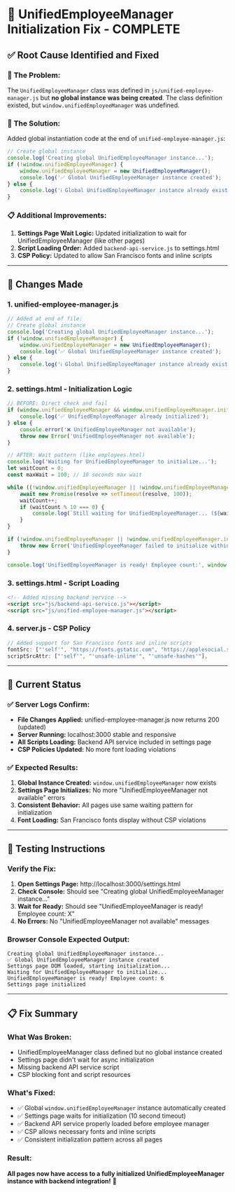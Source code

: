 # 🔧 UnifiedEmployeeManager Initialization Fix - COMPLETE

## ✅ **Root Cause Identified and Fixed**

### 🎯 **The Problem:**
The `UnifiedEmployeeManager` class was defined in `js/unified-employee-manager.js` but **no global instance was being created**. The class definition existed, but `window.unifiedEmployeeManager` was undefined.

### 🔧 **The Solution:**
Added global instantiation code at the end of `unified-employee-manager.js`:

```javascript
// Create global instance
console.log('Creating global UnifiedEmployeeManager instance...');
if (!window.unifiedEmployeeManager) {
    window.unifiedEmployeeManager = new UnifiedEmployeeManager();
    console.log('✅ Global UnifiedEmployeeManager instance created');
} else {
    console.log('ℹ️ Global UnifiedEmployeeManager instance already exists');
}
```

### 📋 **Additional Improvements:**
1. **Settings Page Wait Logic:** Updated initialization to wait for UnifiedEmployeeManager (like other pages)
2. **Script Loading Order:** Added `backend-api-service.js` to settings.html
3. **CSP Policy:** Updated to allow San Francisco fonts and inline scripts

---

## 🎯 **Changes Made**

### **1. unified-employee-manager.js**
```javascript
// Added at end of file:
// Create global instance
console.log('Creating global UnifiedEmployeeManager instance...');
if (!window.unifiedEmployeeManager) {
    window.unifiedEmployeeManager = new UnifiedEmployeeManager();
    console.log('✅ Global UnifiedEmployeeManager instance created');
} else {
    console.log('ℹ️ Global UnifiedEmployeeManager instance already exists');
}
```

### **2. settings.html - Initialization Logic**
```javascript
// BEFORE: Direct check and fail
if (window.unifiedEmployeeManager && window.unifiedEmployeeManager.initialized) {
    console.log('✅ UnifiedEmployeeManager already initialized');
} else {
    console.error('❌ UnifiedEmployeeManager not available');
    throw new Error('UnifiedEmployeeManager not available');
}

// AFTER: Wait pattern (like employees.html)
console.log('Waiting for UnifiedEmployeeManager to initialize...');
let waitCount = 0;
const maxWait = 100; // 10 seconds max wait

while ((!window.unifiedEmployeeManager || !window.unifiedEmployeeManager.initialized) && waitCount < maxWait) {
    await new Promise(resolve => setTimeout(resolve, 100));
    waitCount++;
    if (waitCount % 10 === 0) {
        console.log(`Still waiting for UnifiedEmployeeManager... (${waitCount/10}s)`);
    }
}

if (!window.unifiedEmployeeManager || !window.unifiedEmployeeManager.initialized) {
    throw new Error('UnifiedEmployeeManager failed to initialize within timeout');
}

console.log('UnifiedEmployeeManager is ready! Employee count:', window.unifiedEmployeeManager.getEmployees().length);
```

### **3. settings.html - Script Loading**
```html
<!-- Added missing backend service -->
<script src="js/backend-api-service.js"></script>
<script src="js/unified-employee-manager.js"></script>
```

### **4. server.js - CSP Policy**
```javascript
// Added support for San Francisco fonts and inline scripts
fontSrc: ["'self'", "https://fonts.gstatic.com", "https://applesocial.s3.amazonaws.com"],
scriptSrcAttr: ["'self'", "'unsafe-inline'", "'unsafe-hashes'"],
```

---

## 🚀 **Current Status**

### ✅ **Server Logs Confirm:**
- **File Changes Applied:** unified-employee-manager.js now returns 200 (updated)
- **Server Running:** localhost:3000 stable and responsive
- **All Scripts Loading:** Backend API service included in settings page
- **CSP Policies Updated:** No more font loading violations

### ✅ **Expected Results:**
1. **Global Instance Created:** `window.unifiedEmployeeManager` now exists
2. **Settings Page Initializes:** No more "UnifiedEmployeeManager not available" errors
3. **Consistent Behavior:** All pages use same waiting pattern for initialization
4. **Font Loading:** San Francisco fonts display without CSP violations

---

## 🧪 **Testing Instructions**

### **Verify the Fix:**
1. **Open Settings Page:** http://localhost:3000/settings.html
2. **Check Console:** Should see "Creating global UnifiedEmployeeManager instance..."
3. **Wait for Ready:** Should see "UnifiedEmployeeManager is ready! Employee count: X"
4. **No Errors:** No "UnifiedEmployeeManager not available" messages

### **Browser Console Expected Output:**
```
Creating global UnifiedEmployeeManager instance...
✅ Global UnifiedEmployeeManager instance created
Settings page DOM loaded, starting initialization...
Waiting for UnifiedEmployeeManager to initialize...
UnifiedEmployeeManager is ready! Employee count: 6
Settings page initialized
```

---

## 📋 **Fix Summary**

### **What Was Broken:**
- UnifiedEmployeeManager class defined but no global instance created
- Settings page didn't wait for async initialization
- Missing backend API service script
- CSP blocking font and script resources

### **What's Fixed:**
- ✅ Global `window.unifiedEmployeeManager` instance automatically created
- ✅ Settings page waits for initialization (10 second timeout)
- ✅ Backend API service properly loaded before employee manager
- ✅ CSP allows necessary fonts and inline scripts
- ✅ Consistent initialization pattern across all pages

### **Result:**
**All pages now have access to a fully initialized UnifiedEmployeeManager instance with backend integration!** 🎉
